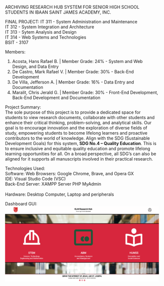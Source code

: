 ARCHIVING RESEARCH HUB SYSTEM FOR SENIOR HIGH SCHOOL STUDENTS IN IBAAN SAINT JAMES ACADEMY, INC.

FINAL PROJECT:
IT 311 - System Administration and Maintenance <br>
IT 312 - System Integration and Architecture <br>
IT 313 - Sytem Analysis and Design <br>
IT 314 - Web Systems and Technologies <br>
BSIT - 3107

Members:
1. Acosta, Hans Rafael B. | Member Grade: 24% - System and Web Design, and Data Entry <br>
2. De Castro, Mark Rafael V. | Member Grade: 30% - Back-End Development <br>
3. De Villa, Jefferson A. | Member Grade: 16% - Data Entry and Documentation <br>
4. Maralit, Chris Jerald G. | Member Grade: 30% - Front-End Development, Back-End Development and Documentation <br>

Project Summary: <br>
    The sole purpose of this project is to provide a dedicated space for students to view research documents, collaborate with other students and enhance their critical thinking, problem-solving, and analytical skills. Our goal is to encourage innovation and the exploration of diverse fields of study, empowering students to become lifelong learners and proactive contributors to the world of knowledge. Align with the SDG (Sustainable Development Goals) for this system, **SDG No.4 – Quality Education**. This is to ensure inclusive and equitable quality education and promote lifelong learning opportunities for all. On a broad perspective, all SDG’s can also be aligned for it supports all manuscripts involved in their practical research.

Technologies Used: <br>
Software: Web Browsers: Google Chrome, Brave, and Opera GX <br> 
IDE: Visual Studio Code (VSC) <br>
Back-End Server: XAMPP Server PHP MyAdmin <br><br>
Hardware: Desktop Computer, Laptop and peripherals


Dashboard GUI: <br>
![homepage](ISJAI-Research-Archiving-System-Final/images/main-dashboard.png)
